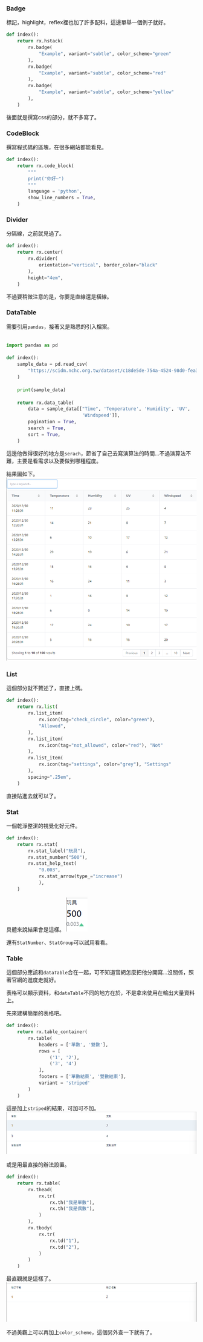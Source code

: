 ### Badge

標記，highlight，reflex裡也加了許多配料，這邊單舉一個例子就好。
```python
def index():
    return rx.hstack(
        rx.badge(
            "Example", variant="subtle", color_scheme="green"
        ),
        rx.badge(
            "Example", variant="subtle", color_scheme="red"
        ),
        rx.badge(
            "Example", variant="subtle", color_scheme="yellow"
        ),
    )
```

後面就是撰寫css的部分，就不多寫了。

### CodeBlock

撰寫程式碼的區塊，在很多網站都能看見。
```python
def index():
    return rx.code_block(
        """
        print("你好~")
        """
        language = 'python',
        show_line_numbers = True,
    )
```


### Divider
分隔線，之前就見過了。

```python
def index():
    return rx.center(
        rx.divider(
            orientation="vertical", border_color="black"
        ),
        height="4em",
    )
```

不過要稍微注意的是，你要是直線還是橫線。

### DataTable
需要引用`pandas`，接著又是熟悉的引入檔案。

```python

import pandas as pd

def index():
    sample_data = pd.read_csv(
        "https://scidm.nchc.org.tw/dataset/c18de5de-754a-4524-98d0-fea3d74183fe/resource/1bc1d160-8e63-4214-a222-414142c0bc0e/nchcproxy/env-iot-sensor_new.csv"
    )
        
    print(sample_data)

    return rx.data_table(
        data = sample_data[["Time", 'Temperature', 'Humidity', 'UV', 
                            'Windspeed']],
        pagination = True,
        search = True,
        sort = True,
    )
```

這邊他做得很好的地方是`serach`，節省了自己去寫演算法的時間...不過演算法不難，主要是看需求以及要做到哪種程度。

結果圖如下。
![Alt text](image-2.png)

### List

這個部分就不贅述了，直接上碼。
```python
def index():
    return rx.list(
        rx.list_item(
            rx.icon(tag="check_circle", color="green"),
            "Allowed",
        ),
        rx.list_item(
            rx.icon(tag="not_allowed", color="red"), "Not"
        ),
        rx.list_item(
            rx.icon(tag="settings", color="grey"), "Settings"
        ),
        spacing=".25em",
    )
```

直接貼進去就可以了。

### Stat

一個乾淨整潔的視覺化好元件。

```python
def index():
    return rx.stat(
        rx.stat_label("玩具"),
        rx.stat_number("500"),
        rx.stat_help_text(
            "0.003",
            rx.stat_arrow(type_="increase")
            ),
    )
```

具體來說結果會是這樣。
![Alt text](image-3.png)

還有`StatNumber`、`StatGroup`可以試用看看。

### Table
這個部分應該和`dataTable`合在一起，可不知道官網怎麼把他分開寫...沒關係，照著官網的進度走就好。

表格可以顯示資料，和`dataTable`不同的地方在於，不是拿來使用在輸出大量資料上。

先來建構簡單的表格吧。

```python
def index():
    return rx.table_container(
        rx.table(
            headers = ['單數', '雙數'],
            rows = [
                ('1', '2'),
                ('3', '4')
            ],
            footers = ['單數結束', '雙數結束'],
            variant = 'striped' 
        )
    )
```

這是加上`striped`的結果，可加可不加。
![Alt text](image-4.png)

或是用最直接的辦法設置。

```python
def index():
    return rx.table(
        rx.thead(
            rx.tr(
                rx.th("我是單數"),
                rx.th("我是偶數"),
            )
        ),
        rx.tbody(
            rx.tr(
                rx.td("1"),
                rx.td("2"),
            )
        )
    )
```

最直觀就是這樣了。
![Alt text](image-5.png)

不過美觀上可以再加上`color_scheme`，這個另外查一下就有了。

